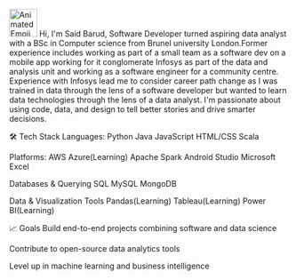 <img src="https://iam-weijie.github.io/wave/hand-emoji.svg" alt="Animated Emoji" width="50" height="50">  Hi, I'm Said Barud, Software Developer turned aspiring data analyst with a BSc in Computer science from Brunel university London.Former experience includes working as part of a small team as a software dev on a mobile app working for it conglomerate Infosys as part of the data and analysis unit and working as a software engineer for a community centre. Experience with Infosys lead me to consider career path change as I was trained in data through the lens of a software developer but wanted to learn data technologies through the lens of a data analyst.
I'm passionate about using code, data, and design to tell better stories and drive smarter decisions.

🛠️ Tech Stack
Languages:
Python 
Java 
JavaScript
HTML/CSS
Scala

Platforms:
AWS
Azure(Learning)
Apache Spark
Android Studio
Microsoft Excel

Databases & Querying
SQL
MySQL
MongoDB

Data & Visualization Tools
Pandas(Learning)
Tableau(Learning)
Power BI(Learning) 

📈 Goals
Build end-to-end projects combining software and data science

Contribute to open-source data analytics tools

Level up in machine learning and business intelligence






